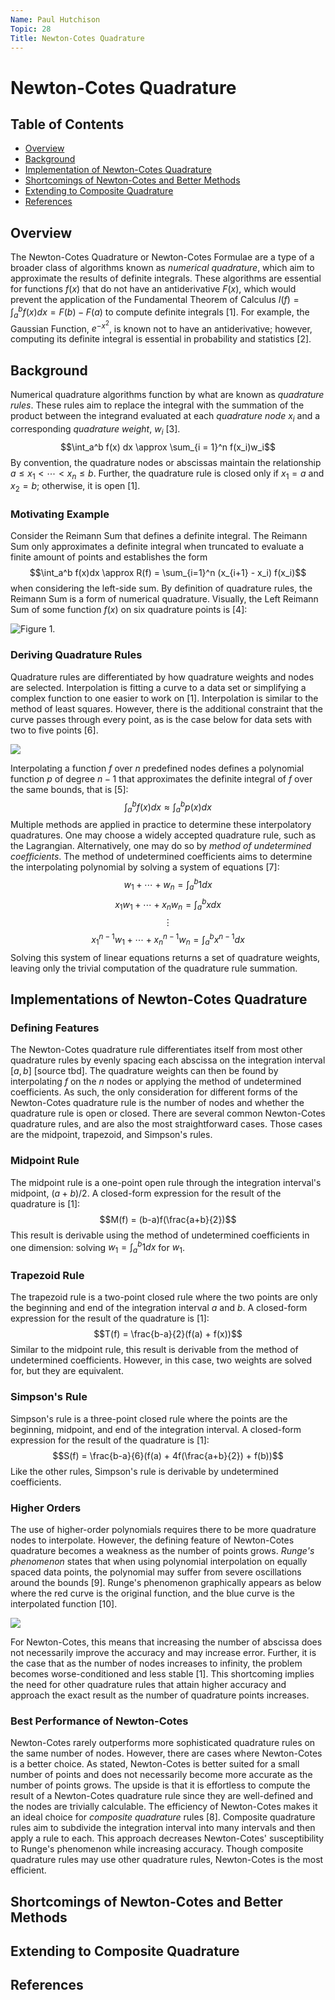 ```yaml
---
Name: Paul Hutchison
Topic: 28
Title: Newton-Cotes Quadrature
---
```


# Newton-Cotes Quadrature

## Table of Contents

- [Overview](#overview)
- [Background](#background)
- [Implementation of Newton-Cotes Quadrature](#implementations-of-newton-cotes-quadrature)
- [Shortcomings of Newton-Cotes and Better Methods](#shortcomings-of-newton-cotes-and-better-methods)
- [Extending to Composite Quadrature](#extending-to-composite-quadrature)
- [References](#references)

## Overview

The Newton-Cotes Quadrature or Newton-Cotes Formulae are a type of a broader class of algorithms known as *numerical quadrature*, which aim to approximate the results of definite integrals. These algorithms are essential for functions $f(x)$ that do not have an antiderivative $F(x)$, which would prevent the application of the Fundamental Theorem of Calculus $I(f) = \int_a^b f(x)dx = F(b) - F(a)$ to compute definite integrals [1]. For example, the Gaussian Function, $e^{-x^2}$, is known not to have an antiderivative; however, computing its definite integral is essential in probability and statistics [2].

## Background

Numerical quadrature algorithms function by what are known as *quadrature rules*. These rules aim to replace the integral with the summation of the product between the integrand evaluated at each *quadrature node* $x_i$ and a corresponding *quadrature weight*, $w_i$ [3].
$$\int_a^b f(x) dx \approx \sum_{i = 1}^n f(x_i)w_i$$
By convention, the quadrature nodes or abscissas maintain the relationship $a\leq x_1 < \cdots < x_n \leq b$. Further, the quadrature rule is closed only if $x_1 = a$ and $x_2 = b$; otherwise, it is open [1].


### Motivating Example

Consider the Reimann Sum that defines a definite integral. The Reimann Sum only approximates a definite integral when truncated to evaluate a finite amount of points and establishes the form
$$\int_a^b f(x)dx \approx R(f) = \sum_{i=1}^n (x_{i+1} - x_i) f(x_i)$$
when considering the left-side sum. By definition of quadrature rules, the Reimann Sum is a form of numerical quadrature. Visually, the Left Reimann Sum of some function $f(x)$ on six quadrature points is [4]:

![Figure 1.](LHRS.jpg)

### Deriving Quadrature Rules

Quadrature rules are differentiated by how quadrature weights and nodes are selected. Interpolation is fitting a curve to a data set or simplifying a complex function to one easier to work on [1]. Interpolation is similar to the method of least squares. However, there is the additional constraint that the curve passes through every point, as is the case below for data sets with two to five points [6]. 

![](CUIP.jpg)

Interpolating a function $f$ over $n$ predefined nodes defines a polynomial function $p$ of degree $n-1$ that approximates the definite integral of $f$ over the same bounds, that is [5]:
$$\int_a^b f(x)dx \approx \int_a^b p(x) dx$$
Multiple methods are applied in practice to determine these interpolatory quadratures. One may choose a widely accepted quadrature rule, such as the Lagrangian. Alternatively, one may do so by *method of undetermined coefficients*. The method of undetermined coefficients aims to determine the interpolating polynomial by solving a system of equations [7]:
$$w_1 + \cdots + w_n = \int_a^b 1dx$$
$$x_1w_1 + \cdots + x_nw_n = \int_a^b xdx$$
$$\vdots$$
$$x_1^{n-1}w_1 + \cdots + x_n^{n-1}w_n = \int_a^b x^{n-1}dx$$
Solving this system of linear equations returns a set of quadrature weights, leaving only the trivial computation of the quadrature rule summation.

## Implementations of Newton-Cotes Quadrature

### Defining Features

The Newton-Cotes quadrature rule differentiates itself from most other quadrature rules by evenly spacing each abscissa on the integration interval $[a,b]$ [source tbd]. The quadrature weights can then be found by interpolating $f$ on the $n$ nodes or applying the method of undetermined coefficients. As such, the only consideration for different forms of the Newton-Cotes quadrature rule is the number of nodes and whether the quadrature rule is open or closed. There are several common Newton-Cotes quadrature rules, and are also the most straightforward cases. Those cases are the midpoint, trapezoid, and Simpson's rules. 

### Midpoint Rule

The midpoint rule is a one-point open rule through the integration interval's midpoint, $(a + b)/2$. A closed-form expression for the result of the quadrature is [1]:
$$M(f) = (b-a)f(\frac{a+b}{2})$$
This result is derivable using the method of undetermined coefficients in one dimension: solving $w_1 = \int_a^b 1 dx$ for $w_1$. 

### Trapezoid Rule

The trapezoid rule is a two-point closed rule where the two points are only the beginning and end of the integration interval $a$ and $b$. A closed-form expression for the result of the quadrature is [1]:
$$T(f) = \frac{b-a}{2}(f(a) + f(x))$$
Similar to the midpoint rule, this result is derivable from the method of undetermined coefficients. However, in this case, two weights are solved for, but they are equivalent. 

### Simpson's Rule

Simpson's rule is a three-point closed rule where the points are the beginning, midpoint, and end of the integration interval. A closed-form expression for the result of the quadrature is [1]:
$$S(f) = \frac{b-a}{6}(f(a) + 4f(\frac{a+b}{2}) + f(b))$$
Like the other rules, Simpson's rule is derivable by undetermined coefficients. 

### Higher Orders

The use of higher-order polynomials requires there to be more quadrature nodes to interpolate. However, the defining feature of Newton-Cotes quadrature becomes a weakness as the number of points grows. *Runge's phenomenon* states that when using polynomial interpolation on equally spaced data points, the polynomial may suffer from severe oscillations around the bounds [9]. Runge's phenomenon graphically appears as below where the red curve is the original function, and the blue curve is the interpolated function [10].  

![](RP.jpg)

For Newton-Cotes, this means that increasing the number of abscissa does not necessarily improve the accuracy and may increase error. Further, it is the case that as the number of nodes increases to infinity, the problem becomes worse-conditioned and less stable [1]. This shortcoming implies the need for other quadrature rules that attain higher accuracy and approach the exact result as the number of quadrature points increases.

### Best Performance of Newton-Cotes

Newton-Cotes rarely outperforms more sophisticated quadrature rules on the same number of nodes. However, there are cases where Newton-Cotes is a better choice. As stated, Newton-Cotes is better suited for a small number of points and does not necessarily become more accurate as the number of points grows. The upside is that it is effortless to compute the result of a Newton-Cotes quadrature rule since they are well-defined and the nodes are trivially calculable. The efficiency of Newton-Cotes makes it an ideal choice for *composite quadrature* rules [8]. Composite quadrature rules aim to subdivide the integration interval into many intervals and then apply a rule to each. This approach decreases Newton-Cotes' susceptibility to Runge's phenomenon while increasing accuracy. Though composite quadrature rules may use other quadrature rules, Newton-Cotes is the most efficient. 

## Shortcomings of Newton-Cotes and Better Methods

## Extending to Composite Quadrature

## References
